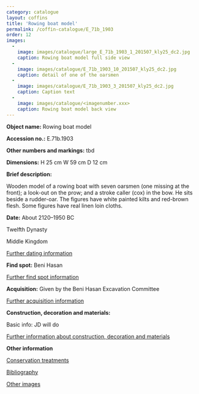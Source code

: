 ```yaml
---
category: catalogue
layout: coffins
title: 'Rowing boat model'
permalink: /coffin-catalogue/E_71b_1903
order: 12
images: 
  -
    image: images/catalogue/large_E_71b_1903_1_201507_kly25_dc2.jpg
    caption: Rowing boat model full side view 
  -
    image: images/catalogue/E_71b_1903_10_201507_kly25_dc2.jpg
    caption: detail of one of the oarsmen
  -
    image: images/catalogue/E_71b_1903_3_201507_kly25_dc2.jpg
    caption: Caption text
  -
    image: images/catalogue/<imagenumber.xxx>
    caption: Rowing boat model back view
---
```


**Object name:** 
Rowing boat model

**Accession no.:** 
E.71b.1903

**Other numbers and markings:**
tbd

**Dimensions:** 
H 25 cm
W 59 cm
D 12 cm

**Brief description:** 

Wooden model of a rowing boat with seven oarsmen (one missing at the front); a look-out on the prow; and a stroke caller (cox) in the bow. He sits beside a rudder-oar. The figures have white painted kilts and red-brown flesh. Some figures have real linen loin cloths.



**Date:**
About 2120–1950 BC

Twelfth Dynasty

Middle Kingdom

[Further dating information](/catalogue_extras/E_71b_1903_dating)

**Find spot:**
Beni Hasan

[Further find spot information](/catalogue_extras/E_71b_1903_findspot)

**Acquisition:**
Given by the Beni Hasan Excavation Committee

[Further acquisition information](/catalogue_extras/E_71b_1903_acquisition)

**Construction, decoration and materials:**

Basic info: JD will do

[Further information about construction, decoration and materials](/catalogue_extras/E_71b_1903_materials)


**Other information**

[Conservation treatments](/catalogue_extras/E_71b_1903_conservation)

[Bibliography](/catalogue_extras/E_71b_1903_bibliography)

[Other images](/catalogue_extras/E_71b_1903_imagesheet)


